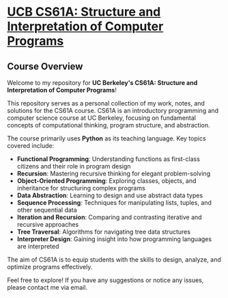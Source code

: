 # [UCB CS61A: Structure and Interpretation of Computer Programs](https://cs61a.org/)

## Course Overview

Welcome to my repository for **UC Berkeley's CS61A: Structure and Interpretation of Computer Programs**!

This repository serves as a personal collection of my work, notes, and solutions for the CS61A course. CS61A is an introductory programming and computer science course at UC Berkeley, focusing on fundamental concepts of computational thinking, program structure, and abstraction.

The course primarily uses **Python** as its teaching language. Key topics covered include:

* **Functional Programming**: Understanding functions as first-class citizens and their role in program design
* **Recursion**: Mastering recursive thinking for elegant problem-solving
* **Object-Oriented Programming**: Exploring classes, objects, and inheritance for structuring complex programs
* **Data Abstraction**: Learning to design and use abstract data types
* **Sequence Processing**: Techniques for manipulating lists, tuples, and other sequential data
* **Iteration and Recursion**: Comparing and contrasting iterative and recursive approaches
* **Tree Traversal**: Algorithms for navigating tree data structures
* **Interpreter Design**: Gaining insight into how programming languages are interpreted

The aim of CS61A is to equip students with the skills to design, analyze, and optimize programs effectively.

Feel free to explore! If you have any suggestions or notice any issues, please contact me via email.




